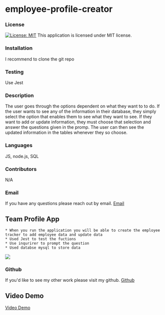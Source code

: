 # employee-profile-creator
   
  ### License
  [![License: MIT](https://img.shields.io/badge/License-MIT-yellow.svg)](https://opensource.org/licenses/MIT)
  This application is licensed under MIT license.
  ### Installation
  I recommend to clone the git repo
  ### Testing
  Use Jest
  ### Description
  The user goes through the options dependent on what they want to to do. If the user wants to see any of the information in their database, they simply select the option that enables them to see what they want to see. If they want to add or update information, they must choose that selection and answer the questions given in the promp. The user can then see the updated information in the tables whenever they so choose.
  ### Languages
  JS, node.js, SQL
  ### Contributors
  N/A
  ### Email
  If you have any questions please reach out by email. 
  [Email](shuklaprerana01@gmail.com)
  
 ## Team Profile App
    * When you run the application you will be able to create the employee tracker to add employee data and update data
    * Used Jest to test the fuctions
    * Use inqurirer to prompt the question
    * Used databse mysql to store data
    
    
![](./demo.PNG)
  
  ### Github
  If you'd like to see my other work please visit my github.
  [Github](https://github.com/Preranashukla/Employee-Tracker.git)
  
  ## Video Demo
  [Video Demo](https://drive.google.com/file/d/1goiY-83VVYemPJDL4QeTUE02eVmj0KCv/view)
   
